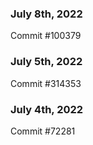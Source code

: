 ### July 8th, 2022

Commit #100379

### July 5th, 2022

Commit #314353


### July 4th, 2022

Commit #72281
